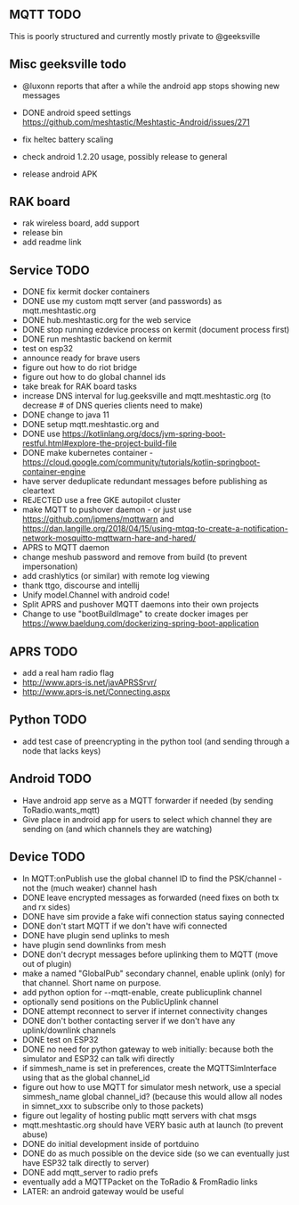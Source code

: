 ## MQTT TODO 

This is poorly structured and currently mostly private to @geeksville

## Misc geeksville todo

* @luxonn reports that after a while the android app stops showing new messages
* DONE android speed settings https://github.com/meshtastic/Meshtastic-Android/issues/271
* fix heltec battery scaling
  
* check android 1.2.20 usage, possibly release to general  
* release android APK  
  
## RAK board

* rak wireless board, add support
* release bin
* add readme link

## Service TODO

* DONE fix kermit docker containers
* DONE use my custom mqtt server (and passwords) as mqtt.meshtastic.org
* DONE hub.meshtastic.org for the web service  
* DONE stop running ezdevice process on kermit (document process first)
* DONE run meshtastic backend on kermit
* test on esp32  
* announce ready for brave users
* figure out how to do riot bridge
* figure out how to do global channel ids
* take break for RAK board tasks  
* increase DNS interval for lug.geeksville and mqtt.meshtastic.org (to decrease # of DNS queries clients need to make)  
* DONE change to java 11
* DONE setup mqtt.meshtastic.org and 
* DONE use https://kotlinlang.org/docs/jvm-spring-boot-restful.html#explore-the-project-build-file 
* DONE make kubernetes container - https://cloud.google.com/community/tutorials/kotlin-springboot-container-engine
* have server deduplicate redundant messages before publishing as cleartext
* REJECTED use a free GKE autopilot cluster  
* make MQTT to pushover daemon - or just use https://github.com/jpmens/mqttwarn and https://dan.langille.org/2018/04/15/using-mtqq-to-create-a-notification-network-mosquitto-mqttwarn-hare-and-hared/
* APRS to MQTT daemon
* change meshub password and remove from build (to prevent impersonation)  
* add crashlytics (or similar) with remote log viewing
* thank ttgo, discourse and intellij  
* Unify model.Channel with android code!
* Split APRS and pushover MQTT daemons into their own projects
* Change to use "bootBuildImage" to create docker images per https://www.baeldung.com/dockerizing-spring-boot-application

## APRS TODO

* add a real ham radio flag
* http://www.aprs-is.net/javAPRSSrvr/
* http://www.aprs-is.net/Connecting.aspx

## Python TODO

* add test case of preencrypting in the python tool (and sending through a node that lacks keys)

## Android TODO

* Have android app serve as a MQTT forwarder if needed (by sending ToRadio.wants_mqtt)
* Give place in android app for users to select which channel they are sending on (and which channels they are watching)

## Device TODO

* In MQTT:onPublish use the global channel ID to find the PSK/channel - not the (much weaker) channel hash
* DONE leave encrypted messages as forwarded (need fixes on both tx and rx sides)
* DONE have sim provide a fake wifi connection status saying connected
* DONE don't start MQTT if we don't have wifi connected
* DONE have plugin send uplinks to mesh
* have plugin send downlinks from mesh
* DONE don't decrypt messages before uplinking them to MQTT (move out of plugin)
* make a named "GlobalPub" secondary channel, enable uplink (only) for that channel.  Short name on purpose.
* add python option for --mqtt-enable, create publicuplink channel   
* optionally send positions on the PublicUplink channel
* DONE attempt reconnect to server if internet connectivity changes
* DONE don't bother contacting server if we don't have any uplink/downlink channels
* DONE test on ESP32
* DONE no need for python gateway to web initially: because both the simulator and ESP32 can talk wifi directly
* if simmesh_name is set in preferences, create the MQTTSimInterface using that as the global channel_id
* figure out how to use MQTT for simulator mesh network, use a special simmesh_name global channel_id? (because this would allow all nodes in simnet_xxx to subscribe only to those packets)
* figure out legality of hosting public mqtt servers with chat msgs
* mqtt.meshtastic.org should have VERY basic auth at launch (to prevent abuse)  
* DONE do initial development inside of portduino
* DONE do as much possible on the device side (so we can eventually just have ESP32 talk directly to server)
* DONE add mqtt_server to radio prefs
* eventually add a MQTTPacket on the ToRadio & FromRadio links
* LATER: an android gateway would be useful
